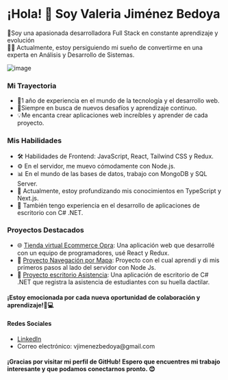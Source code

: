<h1>¡Hola! 👋 Soy Valeria Jiménez Bedoya</h1>


💙Soy una apasionada desarrolladora Full Stack en constante aprendizaje y evolución   <br/>👩‍💻 Actualmente, estoy persiguiendo mi sueño de convertirme en una experta en Análisis y Desarrollo de Sistemas.

![image](https://github.com/valedeveloper/valedeveloper/assets/107570711/4cdc9852-ab1d-4e77-ade6-0f301557bea6)


<h3>Mi Trayectoria</h3>
<ul>
  <li>🌟1 año de experiencia en el mundo de la tecnología y el desarrollo web.</li>
  
  <li>🚀Siempre en busca de nuevos desafíos y aprendizaje continuo.</li>
  <li>💡Me encanta crear aplicaciones web increíbles y aprender de cada proyecto.</li>
</ul>

  
<h3>Mis Habilidades</h3>
<ul>
  <li>🛠️ Habilidades de Frontend: JavaScript, React, Tailwind CSS y Redux.</li>
  <li>⚙️ En el servidor, me muevo cómodamente con Node.js.</li>
  <li>📊 En el mundo de las bases de datos, trabajo con MongoDB y SQL Server.</li>
  <li>🚀 Actualmente, estoy profundizando mis conocimientos en TypeScript y Next.js.</li>
  <li>💼 También tengo experiencia en el desarrollo de aplicaciones de escritorio con C# .NET.</li>
</ul>
<h3>Proyectos Destacados</h3>
<ul>
  <li>🌐 <a href="https://github.com/MitchellArevalo/Good4U.git">Tienda virtual Ecommerce Opra</a>: Una aplicación web que desarrollé con un equipo de programadores, usé React y Redux.</li>
<li>🚀 <a href="https://github.com/valedeveloper/MapMern.git">Proyecto Navegación por Mapa</a>: Proyecto con el cual aprendí y di mis primeros pasos al lado del servidor con Node Js.</li>
<li>💾 <a href="https://github.com/valedeveloper/HuellaDigital.git">Proyecto escritorio Asistencia</a>: Una aplicación de escritorio de C# .NET que registra la asistencia de estudiantes con su huella dactilar.</li>
</ul>
<h4>¡Estoy emocionada por cada nueva oportunidad de colaboración y aprendizaje!💪💻</h3>
<h4>Redes Sociales</h3>
<ul>
  <li><a href="https://linkedin.com/in/valeriajb12">LinkedIn</a></li>
  <li>Correo electrónico: vjimenezbedoya@gmail.com </li>
</ul>
<h4>¡Gracias por visitar mi perfil de GitHub! Espero que encuentres mi trabajo interesante y que podamos conectarnos pronto. 😊</h4>

